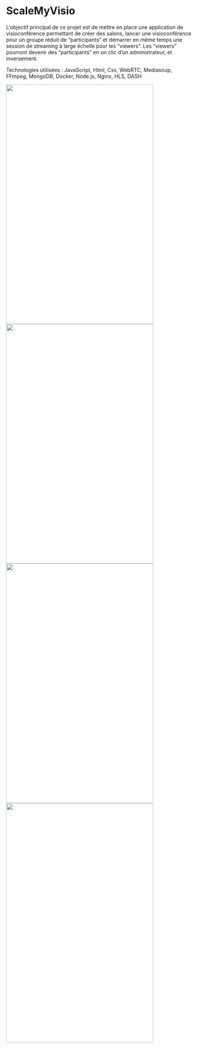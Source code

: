 
# ScaleMyVisio
L'objectif principal de ce projet est de mettre en place une application de visioconférence permettant de créer des salons, lancer une visioconférence pour un groupe réduit de “participants” et démarrer en même temps une session de streaming à large échelle pour les “viewers”. Les “viewers” pourront devenir des “participants” en un clic d’un administrateur, et inversement.

Technologies utilisées : JavaScript, Html, Css, WebRTC, Mediasoup, FFmpeg, MongoDB, Docker, Node.js, Nginx, HLS, DASH

<img src="https://user-images.githubusercontent.com/57536169/120249129-1b045700-c27a-11eb-8c25-6b1d40ba526e.jpg" width="400" height="650">
<img src="https://user-images.githubusercontent.com/57536169/120249203-69195a80-c27a-11eb-9ec4-19038e1f561e.jpg" width="400" height="650">
<img src="https://user-images.githubusercontent.com/57536169/120249229-77677680-c27a-11eb-9f4c-a4317fa2528c.jpg" width="400" height="650">
<img src="https://user-images.githubusercontent.com/57536169/120249263-96fe9f00-c27a-11eb-8736-9b791d2a89cf.jpg" width="400" height="650">

